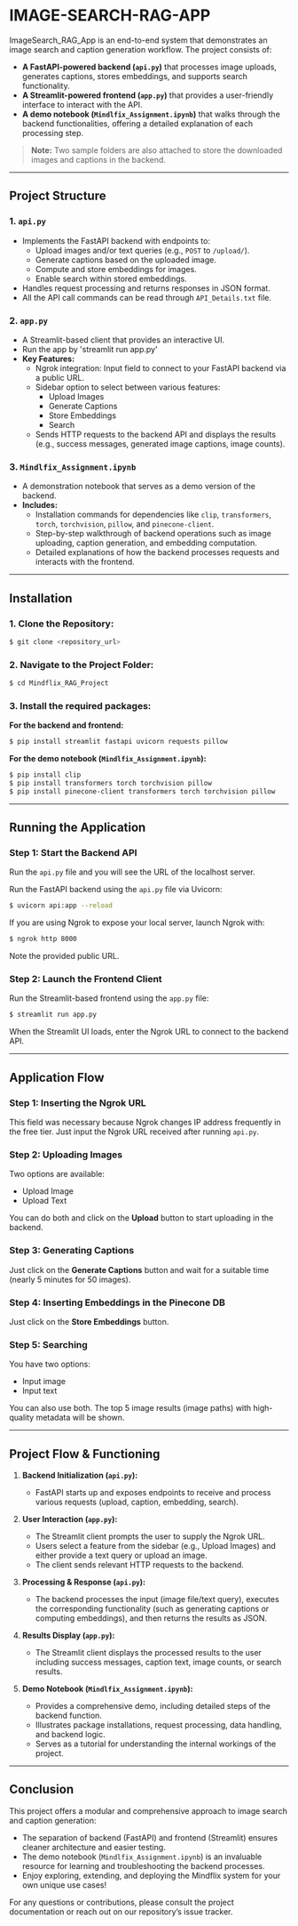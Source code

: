 # IMAGE-SEARCH-RAG-APP


ImageSearch_RAG_App is an end-to-end system that demonstrates an image search and caption generation workflow. The project consists of:

- **A FastAPI-powered backend (`api.py`)** that processes image uploads, generates captions, stores embeddings, and supports search functionality.
- **A Streamlit-powered frontend (`app.py`)** that provides a user-friendly interface to interact with the API.
- **A demo notebook (`Mindlfix_Assignment.ipynb`)** that walks through the backend functionalities, offering a detailed explanation of each processing step.

> **Note:** Two sample folders are also attached to store the downloaded images and captions in the backend.

---

## Project Structure

### 1. `api.py`
- Implements the FastAPI backend with endpoints to:
  - Upload images and/or text queries (e.g., `POST` to `/upload/`).
  - Generate captions based on the uploaded image.
  - Compute and store embeddings for images.
  - Enable search within stored embeddings.
- Handles request processing and returns responses in JSON format.
- All the API call commands can be read through `API_Details.txt` file.

### 2. `app.py`
- A Streamlit-based client that provides an interactive UI.
- Run the app by 'streamlit run app.py'
- **Key Features:**
  - Ngrok integration: Input field to connect to your FastAPI backend via a public URL.
  - Sidebar option to select between various features:
    - Upload Images
    - Generate Captions
    - Store Embeddings
    - Search
  - Sends HTTP requests to the backend API and displays the results (e.g., success messages, generated image captions, image counts).

### 3. `Mindlfix_Assignment.ipynb`
- A demonstration notebook that serves as a demo version of the backend.
- **Includes:**
  - Installation commands for dependencies like `clip`, `transformers`, `torch`, `torchvision`, `pillow`, and `pinecone-client`.
  - Step-by-step walkthrough of backend operations such as image uploading, caption generation, and embedding computation.
  - Detailed explanations of how the backend processes requests and interacts with the frontend.

---

## Installation

### 1. Clone the Repository:
```bash
$ git clone <repository_url>
```

### 2. Navigate to the Project Folder:
```bash
$ cd Mindflix_RAG_Project
```

### 3. Install the required packages:

**For the backend and frontend:**
```bash
$ pip install streamlit fastapi uvicorn requests pillow
```

**For the demo notebook (`Mindlfix_Assignment.ipynb`):**
```bash
$ pip install clip
$ pip install transformers torch torchvision pillow
$ pip install pinecone-client transformers torch torchvision pillow
```

---

## Running the Application

### Step 1: Start the Backend API
Run the `api.py` file and you will see the URL of the localhost server.

Run the FastAPI backend using the `api.py` file via Uvicorn:
```bash
$ uvicorn api:app --reload
```

If you are using Ngrok to expose your local server, launch Ngrok with:
```bash
$ ngrok http 8000
```

Note the provided public URL.

### Step 2: Launch the Frontend Client
Run the Streamlit-based frontend using the `app.py` file:
```bash
$ streamlit run app.py
```

When the Streamlit UI loads, enter the Ngrok URL to connect to the backend API.

---

## Application Flow

### Step 1: Inserting the Ngrok URL
This field was necessary because Ngrok changes IP address frequently in the free tier. Just input the Ngrok URL received after running `api.py`.

### Step 2: Uploading Images
Two options are available:
- Upload Image
- Upload Text

You can do both and click on the **Upload** button to start uploading in the backend.

### Step 3: Generating Captions
Just click on the **Generate Captions** button and wait for a suitable time (nearly 5 minutes for 50 images).

### Step 4: Inserting Embeddings in the Pinecone DB
Just click on the **Store Embeddings** button.

### Step 5: Searching
You have two options:
- Input image
- Input text

You can also use both. The top 5 image results (image paths) with high-quality metadata will be shown.

---

## Project Flow & Functioning

1. **Backend Initialization (`api.py`):**
   - FastAPI starts up and exposes endpoints to receive and process various requests (upload, caption, embedding, search).

2. **User Interaction (`app.py`):**
   - The Streamlit client prompts the user to supply the Ngrok URL.
   - Users select a feature from the sidebar (e.g., Upload Images) and either provide a text query or upload an image.
   - The client sends relevant HTTP requests to the backend.

3. **Processing & Response (`api.py`):**
   - The backend processes the input (image file/text query), executes the corresponding functionality (such as generating captions or computing embeddings), and then returns the results as JSON.

4. **Results Display (`app.py`):**
   - The Streamlit client displays the processed results to the user including success messages, caption text, image counts, or search results.

5. **Demo Notebook (`Mindlfix_Assignment.ipynb`):**
   - Provides a comprehensive demo, including detailed steps of the backend function.
   - Illustrates package installations, request processing, data handling, and backend logic.
   - Serves as a tutorial for understanding the internal workings of the project.

---

## Conclusion

This project offers a modular and comprehensive approach to image search and caption generation:
- The separation of backend (FastAPI) and frontend (Streamlit) ensures cleaner architecture and easier testing.
- The demo notebook (`Mindlfix_Assignment.ipynb`) is an invaluable resource for learning and troubleshooting the backend processes.
- Enjoy exploring, extending, and deploying the Mindflix system for your own unique use cases!

For any questions or contributions, please consult the project documentation or reach out on our repository’s issue tracker.
